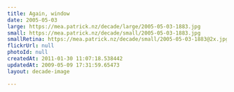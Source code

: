 ```yaml
---
title: Again, window
date: 2005-05-03
large: https://mea.patrick.nz/decade/large/2005-05-03-1883.jpg
small: https://mea.patrick.nz/decade/small/2005-05-03-1883.jpg
smallRetina: https://mea.patrick.nz/decade/small/2005-05-03-1883@2x.jpg
flickrUrl: null
photoId: null
createdAt: 2011-01-30 11:07:18.538442
updatedAt: 2009-05-09 17:31:59.65473
layout: decade-image

---
```



